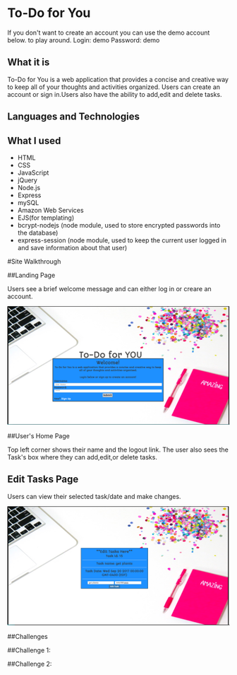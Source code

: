 # To-Do for You

If you don't want to create an account you can use the demo account below. to play around.
Login: demo 
Password: demo

## What it is

To-Do for You is a web application that provides a concise and creative way to keep all of your thoughts and activities organized. Users can create an account or sign in.Users also have the ability to add,edit and delete tasks.

## Languages and Technologies


## What I used

* HTML
* CSS
* JavaScript
* jQuery 
* Node.js
* Express
* mySQL
* Amazon Web Services
* EJS(for templating)
* bcrypt-nodejs (node module, used to store encrypted passwords into the database)
* express-session (node module, used to keep the current user logged in and save information about that user)


#Site Walkthrough

##Landing Page

Users see a brief welcome message and can either log in or creare an account.
 <p align='center'>
    <img src='public/images/homepage.png'></img>
 </p>


##User's Home Page

Top left corner shows their name and the logout link. The user also sees the Task's box where they can add,edit,or delete tasks.

<!-- <p align='center'>
    <img src='../Images/newaccountpage.png'></img>
 </p> -->


## Edit Tasks Page

 Users can view their selected task/date and make changes. 
<p align='center'>
	<img src='public/images/editpage.png'></img>
</p>

##Challenges

##Challenge 1:



##Challenge 2:



